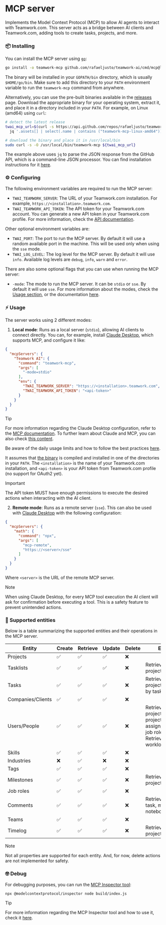 # MCP server

Implements the Model Context Protocol (MCP) to allow AI agents to interact with
Teamwork.com. This server acts as a bridge between AI clients and Teamwork.com,
adding tools to create tasks, projects, and more.

### 📦 Installing

You can install the MCP server using [`go`](https://go.dev/doc/install):

```bash
go install -o teamwork-mcp github.com/rafaeljusto/teamwork-ai/cmd/mcp@latest
```

The binary will be installed in your `GOPATH/bin` directory, which is usually
`$HOME/go/bin`. Make sure to add this directory to your `PATH` environment
variable to run the `teamwork-mcp` command from anywhere.

Alternatively, you can use the pre-built binaries available in the
[releases](https://github.com/rafaeljusto/teamwork-ai/releases/latest) page.
Download the appropriate binary for your operating system, extract it, and place
it in a directory included in your `PATH`. For example, on Linux (amd64) using
`curl`:

```bash
# detect the latest release
twai_mcp_url=$(curl -s https://api.github.com/repos/rafaeljusto/teamwork-ai/releases/latest | \
  jq '.assets[] | select(.name | contains ("teamwork-mcp-linux-amd64")) | .browser_download_url')

# download the binary and place it in /usr/local/bin
sudo curl -s -O /usr/local/bin/teamwork-mcp ${twai_mcp_url}
```

The example above uses `jq` to parse the JSON response from the GitHub API,
which is a command-line JSON processor. You can find installation instructions
for it [here](https://jqlang.org/download/).

### ⚙️ Configuring

The following environment variables are required to run the MCP server:
- `TWAI_TEAMWORK_SERVER`: The URL of your Teamwork.com installation. For
  example, `https://<installation>.teamwork.com`.
- `TWAI_TEAMWORK_API_TOKEN`: The API token for your Teamwork.com account. You can
  generate a new API token in your Teamwork.com profile. For more information,
  check the [API documentation](https://apidocs.teamwork.com/guides/teamwork/authentication#basic-authentication).

Other optional environment variables are:
- `TWAI_PORT`: The port to run the MCP server. By default it will use a random
  available port in the machine. This will be used only when using the `sse`
  mode.
- `TWAI_LOG_LEVEL`: The log level for the MCP server. By default it will use
  `info`. Available log levels are `debug`, `info`, `warn` and `error`.

There are also some optional flags that you can use when running the MCP server:
- `-mode`: The mode to run the MCP server. It can be `stdio` or `sse`. By
  default it will use `sse`. For more information about the modes, check the
  [Usage section](#️usage), or the documentation
  [here](https://modelcontextprotocol.io/docs/concepts/transports#built-in-transport-types).

### ⚡️ Usage

The server works using 2 different modes:

1. **Local mode**: Runs as a local server (`stdio`), allowing AI clients to
   connect directly. You can, for example, install [Claude
   Desktop](https://claude.ai/download), which supports MCP, and configure it
   like:

```json
{
  "mcpServers": {
    "Teamwork AI": {
      "command": "teamwork-mcp",
      "args": [
        "-mode=stdio"
      ],
      "env": {
        "TWAI_TEAMWORK_SERVER": "https://<installation>.teamwork.com",
        "TWAI_TEAMWORK_API_TOKEN": "<api-token>"
      }
    }
  }
}
```

> [!TIP]
> For more information regarding the Claude Desktop configuration, refer to the
> [MCP documentation](https://modelcontextprotocol.io/quickstart/user). To
> further learn about Claude and MCP, you can also check [this
> content](https://www.claudemcp.com/).
>
> Be aware of the daily usage limits and how to follow the best practices
> [here](https://support.anthropic.com/en/articles/9797557-usage-limit-best-practices).

It assumes that [the binary](main.go) is compiled and installed in one of the
directories in your `PATH`. The `<installation>` is the name of your
Teamwork.com installation, and `<api-token>` is your API token from Teamwork.com
profile (no support for OAuth2 yet).

> [!IMPORTANT]
> The API token MUST have enough permissions to execute the desired actions when
> interacting with the AI client.

2. **Remote mode**: Runs as a remote server (`sse`). This can also be used with
   [Claude Desktop](https://claude.ai/download) with the following
   configuration:

```json
{
  "mcpServers": {
    "math": {
      "command": "npx",
      "args": [
        "mcp-remote",
        "https://<server>/sse"
      ]
    }
  }
}
```

Where `<server>` is the URL of the remote MCP server.

> [!NOTE]
> When using Claude Desktop, for every MCP tool execution the AI client will ask
> for confirmation before executing a tool. This is a safety feature to prevent
> unintended actions.

### 🔌 Supported entities

Below is a table summarizing the supported entities and their operations in the
MCP server.

| Entity            | Create | Retrieve | Update  | Delete | Extra                                                                              |
|-------------------|--------|----------|---------|--------|------------------------------------------------------------------------------------|
| Projects          | ✅     | ✅       | ✅      | ❌     |                                                                                    |
| Tasklists         | ✅     | ✅       | ✅      | ❌     | Retrieve by project                                                                |
| Tasks             | ✅     | ✅       | ✅      | ❌     | Retrieve by project; retrieve by tasklist                                          |
| Companies/Clients | ✅     | ✅       | ✅      | ❌     |                                                                                    |
| Users/People      | ✅     | ✅       | ✅      | ❌     | Retrieve by project; add to a project; assign/unassign job role; Retrieve workload |
| Skills            | ✅     | ✅       | ✅      | ❌     |                                                                                    |
| Industries        | ❌     | ✅       | ❌      | ❌     |                                                                                    |
| Tags              | ✅     | ✅       | ✅      | ❌     |                                                                                    |
| Milestones        | ✅     | ✅       | ✅      | ❌     | Retrieve by project                                                                |
| Job roles         | ✅     | ✅       | ✅      | ❌     |                                                                                    |
| Comments          | ✅     | ✅       | ✅      | ❌     | Retrieve by task, milestone, notebook or file                                      |
| Teams             | ✅     | ✅       | ✅      | ❌     |                                                                                    |
| Timelog           | ✅     | ✅       | ✅      | ❌     | Retrieve by project or task                                                        |

> [!NOTE]
> Not all properties are supported for each entity. And, for now, delete actions
> are not implemented for safety.

### 🤓 Debug

For debugging purposes, you can run the [MCP Inspector
tool](https://github.com/modelcontextprotocol/inspector):

```bash
npx @modelcontextprotocol/inspector node build/index.js
```

> [!TIP]
> For more information regarding the MCP Inspector tool and how to use it, check
> it [here](https://modelcontextprotocol.io/docs/tools/inspector).